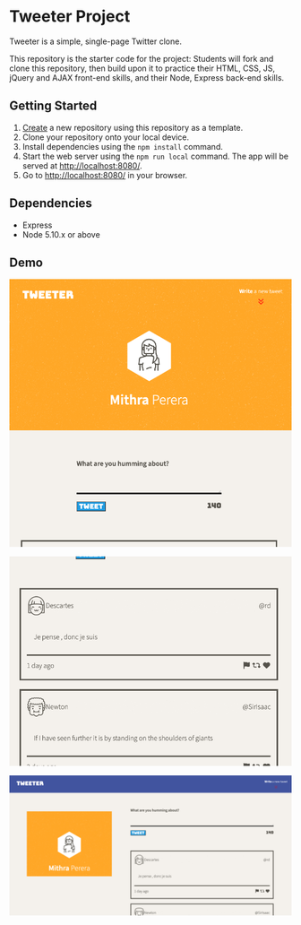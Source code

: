 # Tweeter Project

Tweeter is a simple, single-page Twitter clone.

This repository is the starter code for the project: Students will fork and clone this repository, then build upon it to practice their HTML, CSS, JS, jQuery and AJAX front-end skills, and their Node, Express back-end skills.

## Getting Started

1. [Create](https://docs.github.com/en/repositories/creating-and-managing-repositories/creating-a-repository-from-a-template) a new repository using this repository as a template.
2. Clone your repository onto your local device.
3. Install dependencies using the `npm install` command.
4. Start the web server using the `npm run local` command. The app will be served at <http://localhost:8080/>.
5. Go to <http://localhost:8080/> in your browser.

## Dependencies

- Express
- Node 5.10.x or above

## Demo

!["Screenshot of top portion of tweeter for tablets"](https://github.com/MithraPerera/tweeter/blob/master/docs/tabletscreen1.png?raw=true)

!["Screenshot of bottom portion of tweeter for tablets"](https://github.com/MithraPerera/tweeter/blob/master/docs/tabletscreen2.png?raw=true)

!["Screenshot of desktop version of tweeter"](https://github.com/MithraPerera/tweeter/blob/master/docs/desktopscreen.png?raw=true)
